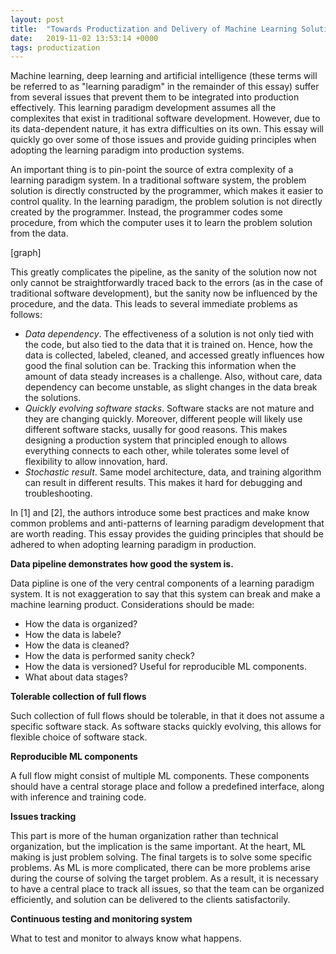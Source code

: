 ```yaml
---
layout: post
title:  "Towards Productization and Delivery of Machine Learning Solutions"
date:   2019-11-02 13:53:14 +0000
tags: productization
---
```


Machine learning, deep learning and artificial intelligence (these terms will be referred to as "learning paradigm" in the remainder of this essay) suffer from several issues that prevent them to be integrated into production effectively. This learning paradigm development assumes all the complexites that exist in traditional software development. However, due to its data-dependent nature, it has extra difficulties on its own. This essay will quickly go over some of those issues and provide guiding principles when adopting the learning paradigm into production systems.

An important thing is to pin-point the source of extra complexity of a learning paradigm system. In a traditional software system, the problem solution is directly constructed by the programmer, which makes it easier to control quality. In the learning paradigm, the problem solution is not directly created by the programmer. Instead, the programmer codes some procedure, from which the computer uses it to learn the problem solution from the data.

[graph]

This greatly complicates the pipeline, as the sanity of the solution now not only cannot be straightforwardly traced back to the errors (as in the case of traditional software development), but the sanity now be influenced by the procedure, and the data. This leads to several immediate problems as follows:

- _Data dependency_. The effectiveness of a solution is not only tied with the code, but also tied to the data that it is trained on. Hence, how the data is collected, labeled, cleaned, and accessed greatly influences how good the final solution can be. Tracking this information when the amount of data steady increases is a challenge. Also, without care, data dependency can become unstable, as slight changes in the data break the solutions.
- _Quickly evolving software stacks_. Software stacks are not mature and they are changing quickly. Moreover, different people will likely use different software stacks, uusally for good reasons. This makes designing a production system that principled enough to allows everything connects to each other, while tolerates some level of flexibility to allow innovation, hard.
- _Stochastic result_. Same model architecture, data, and training algorithm can result in different results. This makes it hard for debugging and troubleshooting.

In [1] and [2], the authors introduce some best practices and make know common problems and anti-patterns of learning paradigm development that are worth reading. This essay provides the guiding principles that should be adhered to when adopting learning paradigm in production.

**Data pipeline demonstrates how good the system is.**

Data pipline is one of the very central components of a learning paradigm system. It is not exaggeration to say that this system can break and make a machine learning product. Considerations should be made:
- How the data is organized?
- How the data is labele?
- How the data is cleaned?
- How the data is performed sanity check?
- How the data is versioned? Useful for reproducible ML components.
- What about data stages?

**Tolerable collection of full flows**

Such collection of full flows should be tolerable, in that it does not assume a specific software stack. As software stacks quickly evolving, this allows for flexible choice of software stack.

**Reproducible ML components**

A full flow might consist of multiple ML components. These components should have a central storage place and follow a predefined interface, along with inference and training code.


**Issues tracking**

This part is more of the human organization rather than technical organization, but the implication is the same important. At the heart, ML making is just problem solving. The final targets is to solve some specific problems. As ML is more complicated, there can be more problems arise during the course of solving the target problem. As a result, it is necessary to have a central place to track all issues, so that the team can be organized efficiently, and solution can be delivered to the clients satisfactorily.

**Continuous testing and monitoring system**

What to test and monitor to always know what happens.
